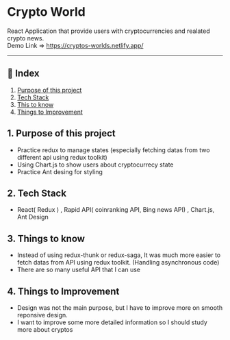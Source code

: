 # Crypto World

React Application that provide users with cryptocurrencies and realated crypto news.
<br>
Demo Link => https://cryptos-worlds.netlify.app/ 

---

## 🔗 Index

1. [Purpose of this project](#1-Purpose-of-this-project)
2. [Tech Stack](#2-Tech-Stack)
3. [This to know](#3-Things-to-know)
4. [Things to Improvement](#4-Things-to-Improvement)

## 1. Purpose of this project

- Practice redux to manage states (especially fetching datas from two different api using redux toolkit)
- Using Chart.js to show users about cryptocurrecy state
- Practice Ant desing for styling 

## 2. Tech Stack 
* React( Redux ) , Rapid API( coinranking API, Bing news API) , Chart.js, Ant Design

## 3. Things to know 
  
 - Instead of using redux-thunk or redux-saga, It was much more easier to fetch datas from API using redux toolkit. (Handling asynchronous code)
 - There are so many useful API that I can use

## 4. Things to Improvement

-  Design was not the main purpose, but I have to improve more on smooth reponsive design.
-  I want to improve some more detailed information so I should study more about cryptos
  
